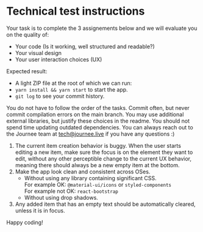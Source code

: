 # Technical test instructions

Your task is to complete the 3 assignements below and we will evaluate you on the quality of:
- Your code (Is it working, well structured and readable?)
- Your visual design
- Your user interaction choices (UX)

Expected result:
- A light ZIP file at the root of which we can run:
- `yarn install && yarn start` to start the app.
- `git log` to see your commit history.

You do not have to follow the order of the tasks.
Commit often, but never commit compilation errors on the main branch.
You may use additional external libraries, but justify these choices in the readme.
You should not spend time updating outdated dependencies.
You can always reach out to the Journee team at tech@journee.live if you have any questions :)

1. The current item creation behavior is buggy. When the user starts editing a new item, make sure the focus is on the element they want to edit, without any other perceptible change to the current UX behavior, meaning there should always be a new empty item at the bottom.
2. Make the app look clean and consistent across OSes.
   - Without using any library containing significant CSS. <br/>
     For example OK: `@material-ui/icons` or `styled-components` <br/>
     For example not OK: `react-bootstrap`
   - Without using drop shadows.
3. Any added item that has an empty text should be automatically cleared, unless it is in focus.

Happy coding! 
